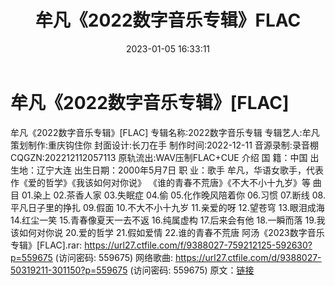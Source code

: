 ﻿---
title: 牟凡《2022数字音乐专辑》FLAC
date: 2023-01-05 16:33:11
categories: WAV车载音乐、镜像
tags: 华语中文
---
# 牟凡《2022数字音乐专辑》[FLAC]

牟凡《2022数字音乐专辑》[FLAC]
专辑名称:2022数字音乐专辑
专辑艺人:牟凡
策划制作:重庆钩住你
封面设计:长刀在手
制作时间:2022-12-11
音源录制:录音棚
CQGZN:202212112057113
原轨流出:WAV压制FLAC+CUE
介绍
国 籍：中国
出生地：辽宁大连
出生日期：2000年5月7日
职 业：歌手
牟凡，华语女歌手，代表作《爱的哲学》《我该如何对你说》
《谁的青春不荒唐》《不大不小十九岁》等
曲目
01.染上
02.茶香人家
03.失眠症
04.偷
05.化作晚风陪着你
06.习惯
07.断线
08.平凡日子里的挣扎
09.假面
10.不大不小十九岁
11.亲爱的呀
12.望苍穹
13.眼泪成海
14.红尘一笑
15.青春像夏天一去不返
16.纯属虚构
17.后来会有他
18.一瞬而落
19.我该如何对你说
20.爱的哲学
21.假如爱情
22.谁的青春不荒唐
阿汤《2023数字音乐专辑》[FLAC].rar: https://url27.ctfile.com/f/9388027-759212125-592630?p=559675
(访问密码: 559675)
网络歌曲: https://url27.ctfile.com/d/9388027-50319211-301150?p=559675
(访问密码: 559675)
原文：[链接](https://blog.sina.com.cn/s/blog_1647c7e76010310n4.html)